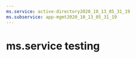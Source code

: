 ```yaml
---
ms.service: active-directory2020_10_13_05_31_19
ms.subservice: app-mgmt2020_10_13_05_31_19
---
```

 # ms.service testing